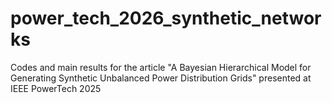 # power_tech_2026_synthetic_networks
Codes and main results for the article "A Bayesian Hierarchical Model for Generating Synthetic Unbalanced Power Distribution Grids" presented at IEEE PowerTech 2025
